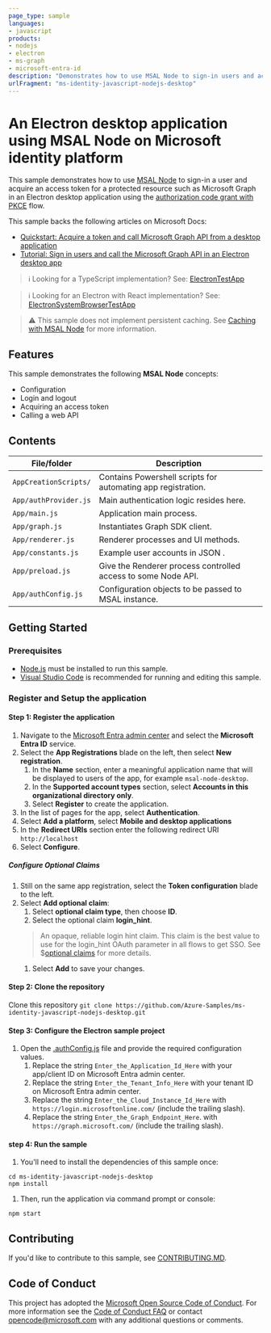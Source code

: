 ```yaml
---
page_type: sample
languages:
- javascript
products:
- nodejs
- electron
- ms-graph
- microsoft-entra-id
description: "Demonstrates how to use MSAL Node to sign-in users and acquire access tokens for a protected resource such as Microsoft Graph in an Electron desktop application using the OAuth 2.0 authorization code flow with PKCE."
urlFragment: "ms-identity-javascript-nodejs-desktop"
---
```


# An Electron desktop application using MSAL Node on Microsoft identity platform

This sample demonstrates how to use [MSAL Node](https://github.com/AzureAD/microsoft-authentication-library-for-js/tree/dev/lib/msal-node) to sign-in a user and acquire an access token for a protected resource such as Microsoft Graph in an Electron desktop application using the [authorization code grant with PKCE](https://docs.microsoft.com/azure/active-directory/develop/v2-oauth2-auth-code-flow) flow.

This sample backs the following articles on Microsoft Docs:

- [Quickstart: Acquire a token and call Microsoft Graph API from a desktop application](https://learn.microsoft.com/azure/active-directory/develop/desktop-app-quickstart?pivots=devlang-nodejs-electron)
- [Tutorial: Sign in users and call the Microsoft Graph API in an Electron desktop app](https://learn.microsoft.com/azure/active-directory/develop/tutorial-v2-nodejs-desktop)

> :information_source: Looking for a TypeScript implementation? See: [ElectronTestApp](https://github.com/AzureAD/microsoft-authentication-library-for-js/tree/dev/samples/msal-node-samples/ElectronTestApp)

> :information_source: Looking for an Electron with React implementation? See: [ElectronSystemBrowserTestApp](https://github.com/AzureAD/microsoft-authentication-library-for-js/tree/dev/samples/msal-node-samples/ElectronSystemBrowserTestApp)

> :warning: This sample does not implement persistent caching. See [Caching with MSAL Node](https://github.com/AzureAD/microsoft-authentication-library-for-js/blob/dev/lib/msal-node/docs/caching.md) for more information.

## Features

This sample demonstrates the following **MSAL Node** concepts:

- Configuration
- Login and logout
- Acquiring an access token
- Calling a web API

## Contents

| File/folder                  | Description                                                  |
|------------------------------|--------------------------------------------------------------|
| `AppCreationScripts/`        | Contains Powershell scripts for automating app registration. |
| `App/authProvider.js`        | Main authentication logic resides here.                      |
| `App/main.js`                | Application main process.                                    |
| `App/graph.js`               | Instantiates Graph SDK client.                               |
| `App/renderer.js`            | Renderer processes and UI methods.                           |
| `App/constants.js`           | Example user accounts in JSON .                              |
| `App/preload.js`             | Give the Renderer process controlled access to some Node API.|
| `App/authConfig.js`          | Configuration objects to be passed to MSAL instance.         |

## Getting Started

### Prerequisites

- [Node.js](https://nodejs.org/en/) must be installed to run this sample.
- [Visual Studio Code](https://code.visualstudio.com/download) is recommended for running and editing this sample.

### Register and Setup the application

#### Step 1: Register the application

1. Navigate to the [Microsoft Entra admin center](https://entra.microsoft.com) and select the **Microsoft Entra ID** service.
1. Select the **App Registrations** blade on the left, then select **New registration**.
    1. In the **Name** section, enter a meaningful application name that will be displayed to users of the app, for example `msal-node-desktop`.
    1. In the **Supported account types** section, select **Accounts in this organizational directory only**.
    1. Select **Register** to create the application.
1. In the list of pages for the app, select **Authentication**.
1. Select **Add a platform**, select **Mobile and desktop applications**
1. In the **Redirect URIs** section enter the following redirect URI `http://localhost`
1. Select **Configure**.

##### Configure Optional Claims

1. Still on the same app registration, select the **Token configuration** blade to the left.
1. Select **Add optional claim**:
    1. Select **optional claim type**, then choose **ID**.
    1. Select the optional claim **login_hint**.
    > An opaque, reliable login hint claim. This claim is the best value to use for the login_hint OAuth parameter in all flows to get SSO. See $[optional claims](https://docs.microsoft.com/azure/active-directory/develop/active-directory-optional-claims) for more details.
    1. Select **Add** to save your changes.

#### Step 2: Clone the repository  

Clone this repository `git clone https://github.com/Azure-Samples/ms-identity-javascript-nodejs-desktop.git`

#### Step 3: Configure the Electron sample project

1. Open the [.authConfig.js](./App/authConfig.js) file and provide the required configuration values.
    1. Replace the string `Enter_the_Application_Id_Here` with your app/client ID on Microsoft Entra admin center.
    1. Replace the string `Enter_the_Tenant_Info_Here` with your tenant ID on Microsoft Entra admin center.
    1. Replace the string `Enter_the_Cloud_Instance_Id_Here` with `https://login.microsoftonline.com/` (include the trailing slash).
    1. Replace the string `Enter_the_Graph_Endpoint_Here`. with `https://graph.microsoft.com/` (include the trailing slash).

#### step 4: Run  the sample

1. You'll need to install the dependencies of this sample once:

```console
cd ms-identity-javascript-nodejs-desktop
npm install
```

1. Then, run the application via command prompt or console:

```console
npm start
```

## Contributing

If you'd like to contribute to this sample, see [CONTRIBUTING.MD](./CONTRIBUTING.md).

## Code of Conduct

This project has adopted the [Microsoft Open Source Code of Conduct](https://opensource.microsoft.com/codeofconduct/).
For more information see the [Code of Conduct FAQ](https://opensource.microsoft.com/codeofconduct/faq/) or
contact [opencode@microsoft.com](mailto:opencode@microsoft.com) with any additional questions or comments.
